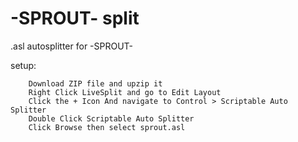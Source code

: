# -SPROUT- split
.asl autosplitter for -SPROUT-

setup:
```
	Download ZIP file and upzip it
	Right Click LiveSplit and go to Edit Layout 
	Click the + Icon And navigate to Control > Scriptable Auto Splitter 
	Double Click Scriptable Auto Splitter
	Click Browse then select sprout.asl
```
